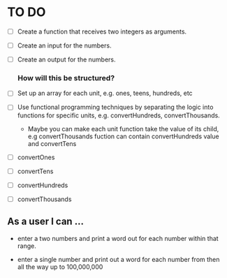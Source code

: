 # **TO DO** 

- [ ] Create a function that receives two integers as arguments.

- [ ] Create an input for the numbers.

- [ ] Create an output for the numbers.

    ### How will this be structured?

- [ ] Set up an array for each unit, e.g. ones, teens, hundreds, etc

- [ ] Use functional programming techniques by separating the logic into functions for specific units, e.g. convertHundreds, convertThousands. 

    - Maybe you can make each unit function take the value of its child, e.g convertThousands fuction can contain convertHundreds value and convertTens

- [ ] convertOnes
- [ ] convertTens
- [ ] convertHundreds
- [ ] convertThousands

## **As a user I can ...**
* enter a two numbers and print a word out for each number within that range.

* enter a single number and print out a word for each number from then all the way up to 100,000,000